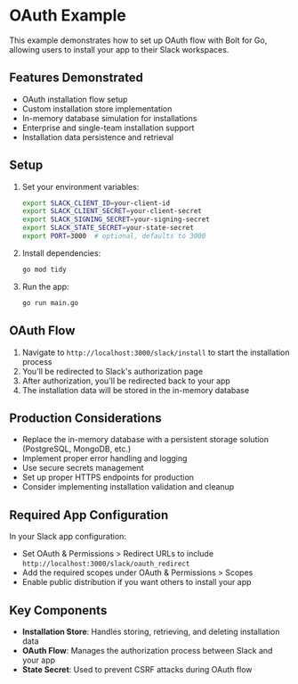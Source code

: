 # OAuth Example

This example demonstrates how to set up OAuth flow with Bolt for Go, allowing users to install your app to their Slack workspaces.

## Features Demonstrated

- OAuth installation flow setup
- Custom installation store implementation
- In-memory database simulation for installations
- Enterprise and single-team installation support
- Installation data persistence and retrieval

## Setup

1. Set your environment variables:
   ```bash
   export SLACK_CLIENT_ID=your-client-id
   export SLACK_CLIENT_SECRET=your-client-secret
   export SLACK_SIGNING_SECRET=your-signing-secret
   export SLACK_STATE_SECRET=your-state-secret
   export PORT=3000  # optional, defaults to 3000
   ```

2. Install dependencies:
   ```bash
   go mod tidy
   ```

3. Run the app:
   ```bash
   go run main.go
   ```

## OAuth Flow

1. Navigate to `http://localhost:3000/slack/install` to start the installation process
2. You'll be redirected to Slack's authorization page
3. After authorization, you'll be redirected back to your app
4. The installation data will be stored in the in-memory database

## Production Considerations

- Replace the in-memory database with a persistent storage solution (PostgreSQL, MongoDB, etc.)
- Implement proper error handling and logging
- Use secure secrets management
- Set up proper HTTPS endpoints for production
- Consider implementing installation validation and cleanup

## Required App Configuration

In your Slack app configuration:
- Set OAuth & Permissions > Redirect URLs to include `http://localhost:3000/slack/oauth_redirect`
- Add the required scopes under OAuth & Permissions > Scopes
- Enable public distribution if you want others to install your app

## Key Components

- **Installation Store**: Handles storing, retrieving, and deleting installation data
- **OAuth Flow**: Manages the authorization process between Slack and your app
- **State Secret**: Used to prevent CSRF attacks during OAuth flow
